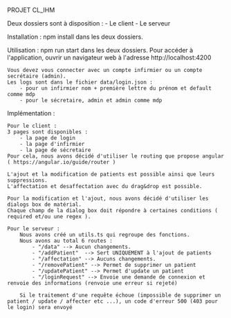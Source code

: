 PROJET CL_IHM

Deux dossiers sont à disposition :
	- Le client
	- Le serveur

Installation :
	npm install dans les deux dossiers.

Utilisation :
	npm run start dans les deux dossiers.
	Pour accéder à l'application, ouvrir un navigateur web à l'adresse http://localhost:4200
	
	Vous devez vous connecter avec un compte infirmier ou un compte secrétaire (admin).
	Les logs sont dans le fichier data/login.json :
		- pour un infirmier nom + première lettre du prénom et default comme mdp
		- pour le sécretaire, admin et admin comme mdp
		
Implémentation :
	
	Pour le client :
	3 pages sont disponibles :
		- la page de login
		- la page d'infirmier
		- la page de sécretaire
	Pour cela, nous avons décidé d'utiliser le routing que propose angular ( https://angular.io/guide/router )
	
	L'ajout et la modification de patients est possible ainsi que leurs suppressions.
	L'affectation et desaffectation avec du drag&drop est possible.
	
	Pour la modification et l'ajout, nous avons décidé d'utiliser les dialogs box de matérial.
	Chaque champ de la dialog box doit répondre à certaines conditions ( required et/ou une regex ).
	
	Pour le serveur :
		Nous avons créé un utils.ts qui regroupe des fonctions.
		Nous avons au total 6 routes :
			- "/data" --> Aucun changements.
			- "/addPatient"  --> Sert UNIQUEMENT à l'ajout de patients
			- "/affectation" --> Aucuns changements.
			- "/removePatient" --> Permet de supprimer un patient
			- "/updatePatient" --> Permet d'update un patient
			- "/loginRequest" --> Envoie une demande de connexion et renvoie des informations (renvoie une erreur si rejeté)
		
		Si le traitement d'une requête échoue (impossible de supprimer un patient / update / affecter etc ...), un code d'erreur 500 (403 pour le login) sera envoyé
		
		
	
	
